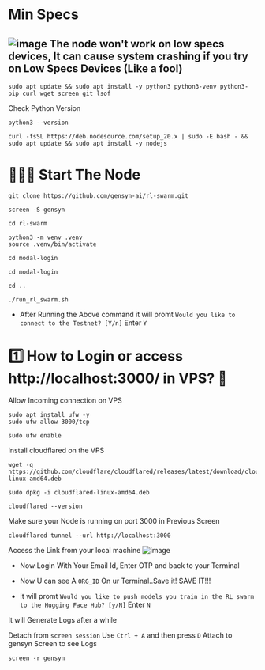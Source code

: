 # Min Specs
![image](https://github.com/user-attachments/assets/fa8c6bb7-292d-46df-9180-c48322065a62)
The node won't work on low specs devices, It can cause system crashing if you try on Low Specs Devices (Like a fool)
---

```
sudo apt update && sudo apt install -y python3 python3-venv python3-pip curl wget screen git lsof
```
Check Python Version
```
python3 --version
```
```
curl -fsSL https://deb.nodesource.com/setup_20.x | sudo -E bash - && sudo apt update && sudo apt install -y nodejs
```


# 👨🏻‍💻 Start The Node

```
git clone https://github.com/gensyn-ai/rl-swarm.git
```
```
screen -S gensyn
````
```
cd rl-swarm
```
```
python3 -m venv .venv
source .venv/bin/activate
```
```
cd modal-login
```
```
cd modal-login
```
```
cd ..
```

```
./run_rl_swarm.sh
```
- After Running the Above command it will promt `Would you like to connect to the Testnet? [Y/n]` Enter `Y`


# 1️⃣ How to Login or access  http://localhost:3000/ in VPS? 📶


Allow Incoming connection on VPS
```
sudo apt install ufw -y
sudo ufw allow 3000/tcp
```

```
sudo ufw enable
```

Install cloudflared on the VPS
```
wget -q https://github.com/cloudflare/cloudflared/releases/latest/download/cloudflared-linux-amd64.deb
````

```
sudo dpkg -i cloudflared-linux-amd64.deb
```
```
cloudflared --version
```

Make sure your Node is running on port 3000 in Previous Screen

```
cloudflared tunnel --url http://localhost:3000
```

Access the Link from your local machine
![image](https://github.com/user-attachments/assets/d883fe1e-37ed-4c4e-a05c-2296cd3e9c6e)


- Now Login With Your Email Id, Enter OTP and back to your Terminal
- Now U can see A `ORG_ID` On ur Terminal..Save it!
SAVE IT!!!


- It will promt `Would you like to push models you train in the RL swarm to the Hugging Face Hub? [y/N]` Enter `N`


It will Generate Logs after a while


Detach from `screen session`
Use `Ctrl + A` and then press `D`
Attach to gensyn Screen to see Logs
```
screen -r gensyn
```
